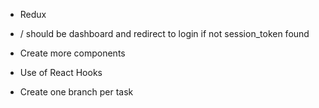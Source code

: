 - Redux

- / should be dashboard and redirect to login if not session_token found

- Create more components

- Use of React Hooks

- Create one branch per task
